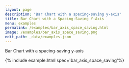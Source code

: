 ```yaml
---
layout: page
description: "Bar Chart with a spacing-saving y-axis"
title: Bar Chart with a Spacing-Saving Y-Axis
menu: examples
permalink: /examples/bar_axis_space_saving.html
image: /examples/bar_axis_space_saving.png
edit_path: _data/examples.json
---
```


Bar Chart with a spacing-saving y-axis

{% include example.html spec='bar_axis_space_saving'%}

